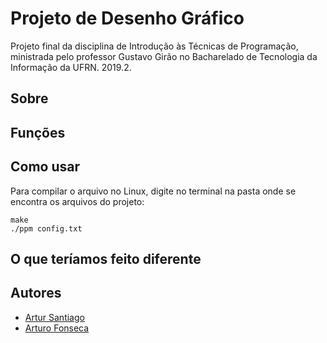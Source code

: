 # Projeto de Desenho Gráfico
Projeto final da disciplina de Introdução às Técnicas de Programação, ministrada pelo professor Gustavo Girão no Bacharelado de Tecnologia da Informação da UFRN. 2019.2.

## Sobre

## Funções

## Como usar
Para compilar o arquivo no Linux, digite no terminal na pasta onde se encontra os arquivos do projeto:
```
make
./ppm config.txt
```

## O que teríamos feito diferente

## Autores
* <a href="https://github.com/artursantiago">Artur Santiago</a>
* <a href="https://github.com/arturo32">Arturo Fonseca</a>
